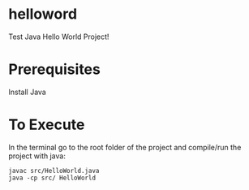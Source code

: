 # helloword
Test Java Hello World Project!

# Prerequisites
Install Java

# To Execute
In the terminal go to the root folder of the project and compile/run the project with java:

```
javac src/HelloWorld.java
java -cp src/ HelloWorld
```
